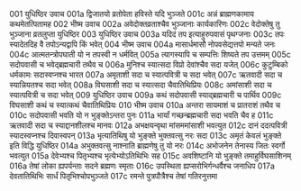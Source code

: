 001	युधिष्ठिर उवाच
001a	द्विजातयो व्रतोपेता हविस्ते यदि भुञ्जते
001c	अन्नं ब्राह्मणकामाय कथमेतत्पितामह
002	भीष्म उवाच
002a	अवेदोक्तव्रताश्चैव भुञ्जानाः कार्यकारिणः
002c	वेदोक्तेषु तु भुञ्जाना व्रतलुप्ता युधिष्ठिर
003	युधिष्ठिर उवाच
003a	यदिदं तप इत्याहुरुपवासं पृथग्जनाः
003c	तपः स्यादेतदिह वै तपोऽन्यद्वापि किं भवेत्
004	भीष्म उवाच
004a	मासार्धमासौ नोपवसेद्यत्तपो मन्यते जनः
004c	आत्मतन्त्रोपघाती यो न तपस्वी न धर्मवित्
005a	त्यागस्यापि च सम्पत्तिः शिष्यते तप उत्तमम्
005c	सदोपवासी च भवेद्ब्रह्मचारी तथैव च
006a	मुनिश्च स्यात्सदा विप्रो देवांश्चैव सदा यजेत्
006c	कुटुम्बिको धर्मकामः सदास्वप्नश्च भारत
007a	अमृताशी सदा च स्यात्पवित्री च सदा भवेत्
007c	ऋतवादी सदा च स्यान्नियतश्च सदा भवेत्
008a	विघसाशी सदा च स्यात्सदा चैवातिथिप्रियः
008c	अमांसाशी सदा च स्यात्पवित्री च सदा भवेत्
009	युधिष्ठिर उवाच
009a	कथं सदोपवासी स्याद्ब्रह्मचारी च पार्थिव
009c	विघसाशी कथं च स्यात्कथं चैवातिथिप्रियः
010	भीष्म उवाच
010a	अन्तरा सायमाशं च प्रातराशं तथैव च
010c	सदोपवासी भवति यो न भुङ्क्तेऽन्तरा पुनः
011a	भार्यां गच्छन्ब्रह्मचारी सदा भवति चैव ह
011c	ऋतवादी सदा च स्याद्दानशीलश्च मानवः
012a	अभक्षयन्वृथा मांसममांसाशी भवत्युत
012c	दानं ददत्पवित्री स्यादस्वप्नश्च दिवास्वपन्
013a	भृत्यातिथिषु यो भुङ्क्ते भुक्तवत्सु नरः सदा
013c	अमृतं केवलं भुङ्क्ते इति विद्धि युधिष्ठिर
014a	अभुक्तवत्सु नाश्नाति ब्राह्मणेषु तु यो नरः
014c	अभोजनेन तेनास्य जितः स्वर्गो भवत्युत
015a	देवेभ्यश्च पितृभ्यश्च भृत्येभ्योऽतिथिभिः सह
015c	अवशिष्टानि यो भुङ्क्ते तमाहुर्विघसाशिनम्
016a	तेषां लोका ह्यपर्यन्ताः सदने ब्रह्मणः स्मृताः
016c	उपस्थिता ह्यप्सरोभिर्गन्धर्वैश्च जनाधिप
017a	देवतातिथिभिः सार्धं पितृभिश्चोपभुञ्जते
017c	रमन्ते पुत्रपौत्रैश्च तेषां गतिरनुत्तमा
